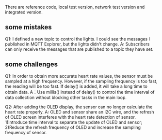 There are reference code, local test version, network test version and integrated version.

## some mistakes
Q1: I defined a new topic to control the lights. I could see the messages I published in MQTT Explorer, but the lights didn't change.
A: Subscribers can only receive the messages that are published to a topic they have set.

## some challenges
Q1: In order to obtain more accurate heart rate values, the sensor must be sampled at a high frequency. However, if the sampling frequency is too fast, the reading will be too fast. If delay() is added, it will take a long time to obtain data.
A：Use millis() instead of delay() to control the time interval of data collection without blocking other tasks in the main loop.

Q2: After adding the OLED display, the sensor can no longer calculate the heart rate properly.
A: OLED and sensor share an I2C wire, and the refresh of OLED screen interferes with the heart rate detection of sensor.
1)Introduce time interval to separate the update of OLED and sensor;
2)Reduce the refresh frequency of OLED and increase the sampling frequency of sensor.
